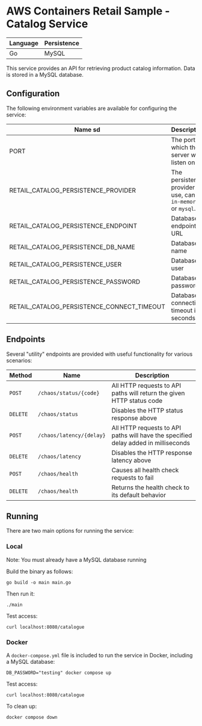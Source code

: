 # AWS Containers Retail Sample - Catalog Service

<!-- GitOps Test: Final workflow validation -->

| Language | Persistence |
| -------- | ----------- |
| Go       | MySQL       |

This service provides an API for retrieving product catalog information. Data is stored in a MySQL database.

## Configuration

The following environment variables are available for configuring the service:

| Name          sd                             | Description                                                     | Default        |
| ------------------------------------------ | --------------------------------------------------------------- | -------------- |
| PORT                                       | The port which the server will listen on                        | `8080`         |
| RETAIL_CATALOG_PERSISTENCE_PROVIDER        | The persistence provider to use, can be `in-memory` or `mysql`. | `in-memory`    |
| RETAIL_CATALOG_PERSISTENCE_ENDPOINT        | Database endpoint URL                                           | `""`           |
| RETAIL_CATALOG_PERSISTENCE_DB_NAME         | Database name                                                   | `catalogdb`    |
| RETAIL_CATALOG_PERSISTENCE_USER            | Database user                                                   | `catalog_user` |
| RETAIL_CATALOG_PERSISTENCE_PASSWORD        | Database password                                               | `""`           |
| RETAIL_CATALOG_PERSISTENCE_CONNECT_TIMEOUT | Database connection timeout in seconds                          | `5`            |

## Endpoints

Several "utility" endpoints are provided with useful functionality for various scenarios:

| Method   | Name                     | Description                                                                        |
| -------- | ------------------------ | ---------------------------------------------------------------------------------- |
| `POST`   | `/chaos/status/{code}`   | All HTTP requests to API paths will return the given HTTP status code              |
| `DELETE` | `/chaos/status`          | Disables the HTTP status response above                                            |
| `POST`   | `/chaos/latency/{delay}` | All HTTP requests to API paths will have the specified delay added in milliseconds |
| `DELETE` | `/chaos/latency`         | Disables the HTTP response latency above                                           |
| `POST`   | `/chaos/health`          | Causes all health check requests to fail                                           |
| `DELETE` | `/chaos/health`          | Returns the health check to its default behavior                                   |

## Running

There are two main options for running the service:

### Local

Note: You must already have a MySQL database running

Build the binary as follows:

```
go build -o main main.go
```

Then run it:

```
./main
```

Test access:

```
curl localhost:8080/catalogue
```

### Docker

A `docker-compose.yml` file is included to run the service in Docker, including a MySQL database:

```
DB_PASSWORD="testing" docker compose up
```

Test access:

```
curl localhost:8080/catalogue
```

To clean up:

```
docker compose down
```
